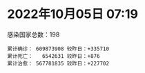
# 2022年10月05日 07:19
感染国家总数：198
```
累计确诊： 609873908 较昨日：+335710
累计死亡：   6542631 较昨日：+876
累计治愈： 567781835 较昨日：+227702
```
<div id="main" style="width:100%;height:800px;margin-bottom:10px;"></div>
<div id="second" style="width:100%;height:1000px;margin-bottom:10px;"></div>
<div id="third" style="width:100%;height:1000px;margin-bottom:10px;"></div>
<div id="last" style="width:100%;height:3000px;"></div>

<script>
import * as echarts from "echarts";
export default {
  mounted () {
    this.chart = echarts.init(document.getElementById("main"), "dark")
    this.secondChart = echarts.init(document.getElementById("second"), "dark")
    this.thirdChart = echarts.init(document.getElementById("third"), "dark")
    this.lastChart = echarts.init(document.getElementById("last"), "dark")
    var option = {
      tooltip: { trigger: "axis", axisPointer: { type: "shadow" } },
      legend: {},
      grid: { left: "3%", right: "4%", bottom: "3%", containLabel: true },
      xAxis: { type: "value" },
      yAxis: {
        type: "category", data: ["意大利","英国","韩国","德国","巴西","法国","印度","美国",]
      },
      series: [
        { name: "新增确诊", type: "bar", stack: "total", label: { show: true }, emphasis: { focus: "series" }, data: [60272,127,0,0,0,89185,1245,15771,] }, 
        { name: "累计确诊", type: "bar", stack: "total", label: { show: true }, emphasis: { focus: "series" }, data: [22602840,23893624,24848184,33386229,34726506,35573135,44600711,98301509,] }, 
        { name: "新增死亡", type: "bar", stack: "total", label: { show: true }, emphasis: { focus: "series" }, data: [60,0,0,0,0,74,0,242,] }, 
        { name: "累计死亡", type: "bar", stack: "total", label: { show: true }, emphasis: { focus: "series" }, data: [177257,207908,28528,150064,686421,155272,528716,1085302,] }, 
        { name: "累计治愈", type: "bar", stack: "total", label: { show: true }, emphasis: { focus: "series" }, data: [21933772,24692,24287793,32430400,33875877,34642938,44036152,95316565,] },]
    }
    this.chart.setOption(option);
    var secondOption = {
      tooltip: { trigger: "axis", axisPointer: { type: "shadow" } },
      legend: {},
      grid: { left: "3%", right: "4%", bottom: "3%", containLabel: true },
      xAxis: { type: "value" },
      yAxis: {
        type: "category", data: ["墨西哥","伊朗","荷兰","阿根廷","澳大利亚","越南","西班牙","土耳其","俄罗斯","日本",]
      },
      series: [
        { name: "新增确诊", type: "bar", stack: "total", label: { show: true }, emphasis: { focus: "series" }, data: [0,380,10490,0,0,1020,8114,0,21687,39723,] }, 
        { name: "累计确诊", type: "bar", stack: "total", label: { show: true }, emphasis: { focus: "series" }, data: [7090330,7550401,8441351,9711355,10243195,11482334,13431098,16873793,21094872,21385662,] }, 
        { name: "新增死亡", type: "bar", stack: "total", label: { show: true }, emphasis: { focus: "series" }, data: [0,10,13,0,0,2,83,0,107,65,] }, 
        { name: "累计死亡", type: "bar", stack: "total", label: { show: true }, emphasis: { focus: "series" }, data: [330131,144458,22663,129937,15228,43151,114262,101139,387666,45083,] }, 
        { name: "累计治愈", type: "bar", stack: "total", label: { show: true }, emphasis: { focus: "series" }, data: [6359142,7326757,8368043,9567826,10172662,10593986,13237757,16766536,20221339,20405373,] },]
    }
    this.secondChart.setOption(secondOption);
    var thirdOption = {
      tooltip: { trigger: "axis", axisPointer: { type: "shadow" } },
      legend: {},
      grid: { left: "3%", right: "4%", bottom: "3%", containLabel: true },
      xAxis: { type: "value" },
      yAxis: {
        type: "category", data: ["以色列","泰国","马来西亚","希腊","奥地利","乌克兰","葡萄牙","波兰","哥伦比亚","印度尼西亚",]
      },
      series: [
        { name: "新增确诊", type: "bar", stack: "total", label: { show: true }, emphasis: { focus: "series" }, data: [1492,0,1483,0,13853,0,1343,4619,0,2031,] }, 
        { name: "累计确诊", type: "bar", stack: "total", label: { show: true }, emphasis: { focus: "series" }, data: [4666020,4682132,4846592,4920192,5176787,5177217,5499469,6302275,6307372,6437750,] }, 
        { name: "新增死亡", type: "bar", stack: "total", label: { show: true }, emphasis: { focus: "series" }, data: [2,0,5,0,9,0,5,33,0,13,] }, 
        { name: "累计死亡", type: "bar", stack: "total", label: { show: true }, emphasis: { focus: "series" }, data: [11706,32771,36385,33111,20767,109206,25063,117631,141794,158156,] }, 
        { name: "累计治愈", type: "bar", stack: "total", label: { show: true }, emphasis: { focus: "series" }, data: [4646967,4642894,4787250,4861379,5040975,4987191,5405483,5335940,6134690,6262820,] },]
    }
    this.thirdChart.setOption(thirdOption);
    var lastOption = {
      tooltip: { trigger: "axis", axisPointer: { type: "shadow" } },
      legend: {},
      grid: { left: "3%", right: "4%", bottom: "3%", containLabel: true },
      xAxis: { type: "value" },
      yAxis: {
        type: "category", data: ["朝鲜","西撒哈拉","蒙特塞拉特岛","梵蒂冈","红宝石公主号","钻石公主号","圣文森特岛","列支敦士登公国","安圭拉","圣多美和普林西比","特克斯和凯科斯群岛","圣基茨和尼维斯","乍得","塞拉利昂","利比里亚","科摩罗","几内亚比绍","安提瓜和巴布达","尼日尔","厄立特里亚","也门","冈比亚","摩纳哥","中非共和国","吉布提","多米尼克","萨摩亚","赤道几内亚","塔吉克斯坦","南苏丹","尼加拉瓜","格林纳达","直布罗陀","圣马力诺","布基纳法索","东帝汶","刚果（布）","索马里","贝宁","圣卢西亚","马里","海地","莱索托","巴哈马","几内亚","多哥","坦桑尼亚","毛里求斯","阿鲁巴","巴布亚新几内亚","安道尔","塞舌尔","加蓬","布隆迪","叙利亚","不丹","佛得角","毛里塔尼亚","苏丹","马达加斯加","斐济","伯利兹","圭亚那","斯威士兰","新喀里多尼亚","法属波利尼西亚","苏里南","科特迪瓦","马拉维","塞内加尔","刚果（金）","法属圭亚那","巴巴多斯","安哥拉","马耳他","喀麦隆","卢旺达","柬埔寨","波多黎各","牙买加","纳米比亚","乌干达","加纳","特立尼达和多巴哥","马尔代夫","阿富汗","萨尔瓦多","冰岛","吉尔吉斯斯坦","老挝","马提尼克岛","文莱","莫桑比克","乌兹别克斯坦","津巴布韦","尼日利亚","阿尔及利亚","黑山","卢森堡","博茨瓦纳","阿尔巴尼亚","赞比亚","肯尼亚","北马其顿","阿曼","波黑","亚美尼亚","卡塔尔","洪都拉斯","埃塞俄比亚","利比亚","埃及","委内瑞拉","塞浦路斯","摩尔多瓦","爱沙尼亚","巴勒斯坦","缅甸","多米尼加","科威特","斯里兰卡","巴林","巴拉圭","沙特阿拉伯","阿塞拜疆","拉脱维亚","蒙古国","乌拉圭","巴拿马","白俄罗斯","尼泊尔","厄瓜多尔","阿联酋","哥斯达黎加","玻利维亚","古巴","危地马拉","突尼斯","斯洛文尼亚","黎巴嫩","克罗地亚","立陶宛","保加利亚","摩洛哥","芬兰","哈萨克斯坦","挪威","巴基斯坦","爱尔兰","约旦","格鲁吉亚","新西兰","斯洛伐克","新加坡","孟加拉国","匈牙利","塞尔维亚","伊拉克","瑞典","丹麦","罗马尼亚","菲律宾","南非","瑞士","捷克","秘鲁","加拿大","比利时","智利",]
      },
      series: [
        { name: "新增确诊", type: "bar", stack: "total", label: { show: true }, emphasis: { focus: "series" }, data: [0,0,0,0,0,0,0,0,0,0,0,0,0,0,0,0,0,0,0,0,0,0,44,0,0,0,0,0,0,0,0,0,0,0,0,0,0,0,0,0,3,0,0,0,0,11,0,0,0,0,0,0,0,64,0,126,7,11,0,0,0,0,0,0,27,0,0,0,4,0,0,0,0,0,27,0,0,0,0,0,0,0,0,0,0,145,0,186,0,0,0,0,0,0,0,0,8,158,0,0,47,0,6,74,431,46,0,748,0,11,3,0,0,0,0,1316,0,0,0,0,8,439,0,155,96,991,0,0,0,0,40,0,365,0,0,1,927,0,3981,48,571,1757,0,30,0,0,0,0,0,0,0,0,535,7146,0,0,2230,0,0,1120,1419,1354,723,24847,0,0,0,8828,1761,] }, 
        { name: "累计确诊", type: "bar", stack: "total", label: { show: true }, emphasis: { focus: "series" }, data: [1,10,11,29,620,712,2298,3026,3866,6230,6380,6541,7590,7751,7974,8471,8796,9098,9931,10173,11935,12508,14666,14923,15690,15747,15941,17016,17786,17823,18491,19536,20095,20828,21631,23253,24837,27216,27638,29408,32686,33756,34490,37309,37909,39116,39440,40478,42914,45010,46227,47141,48713,50193,57313,62095,62383,62840,63285,66684,68242,68854,71351,73410,74179,76599,81106,87293,88034,88408,92893,93974,102580,103131,114757,121652,132504,137897,151732,151931,169253,169396,169685,183181,185082,199690,201785,205823,206160,215909,221618,227756,230312,244245,257538,265431,270690,280715,288658,326329,332337,333555,338455,343143,398424,398796,443785,454244,456391,493627,507008,515645,544884,587994,589388,603185,620548,622802,645952,658520,670813,682114,716543,816975,821757,933476,983004,986446,987613,994037,999829,1005521,1029082,1072807,1108415,1111207,1126214,1145686,1191573,1216190,1234358,1253167,1261287,1265008,1292940,1393720,1462560,1572778,1663653,1746997,1780691,1789425,1844988,1924139,2026908,2094142,2369245,2459982,2588441,3115058,3272010,3957112,4019800,4109154,4113902,4145449,4251611,4553333,4634889,] }, 
        { name: "新增死亡", type: "bar", stack: "total", label: { show: true }, emphasis: { focus: "series" }, data: [0,0,0,0,0,0,0,0,0,0,0,0,0,0,0,0,0,0,0,0,0,0,0,0,0,0,0,0,0,0,0,0,0,0,0,0,0,0,0,0,0,0,0,0,0,0,0,0,0,0,0,0,0,0,0,0,0,0,0,0,0,0,0,0,0,0,0,0,0,0,0,0,0,0,0,0,0,0,0,0,0,0,0,0,0,0,0,0,0,0,0,0,0,0,0,0,0,0,0,0,0,0,0,2,0,1,0,0,0,0,0,0,0,0,0,11,0,0,0,0,1,0,0,3,2,8,0,0,0,0,0,0,1,0,0,0,3,0,1,2,8,3,0,0,0,0,0,0,0,0,0,0,3,2,0,0,11,0,0,1,20,36,0,9,0,0,0,17,8,] }, 
        { name: "累计死亡", type: "bar", stack: "total", label: { show: true }, emphasis: { focus: "series" }, data: [1,1,1,0,10,13,12,59,12,77,36,46,193,126,294,161,175,146,312,103,2157,372,63,113,189,74,29,183,125,138,225,237,108,118,387,138,386,1352,163,391,742,857,706,833,453,285,845,1025,227,668,155,169,306,38,3163,21,410,995,4961,1410,878,686,1281,1422,314,649,1385,826,2682,1968,1443,410,560,1917,806,1935,1467,3056,2609,3320,4065,3628,1459,4207,308,7803,4229,213,2991,758,1044,225,2222,1637,5603,3155,6879,2782,1123,2789,3588,4017,5678,9539,4260,16138,8691,682,10993,7572,6437,24613,5816,1182,11844,2692,5403,19458,4384,2563,16764,1520,19591,9360,9921,6006,2179,7495,8502,7118,12018,35899,2346,8913,22237,8530,19811,29249,6827,10681,16930,9330,37727,16278,5981,13692,4098,30619,7905,14122,16900,2992,20465,1624,29371,47503,17042,25355,20194,7088,67054,63078,102185,14192,41142,216607,45218,32690,61227,] }, 
        { name: "累计治愈", type: "bar", stack: "total", label: { show: true }, emphasis: { focus: "series" }, data: [0,9,2,29,0,699,2233,2948,3849,6132,6321,6482,4874,4393,7659,8305,8301,8923,8890,10065,9124,12028,14540,14520,15427,15651,1605,16691,17264,17335,4225,19248,16579,20544,21143,23102,24006,13182,27322,28475,31697,31410,25980,36120,36982,38662,183,38843,42438,43982,46011,46446,48307,49846,54107,61564,61906,61798,57394,65251,66302,68103,70002,71960,73847,33500,49626,86423,84878,86332,83520,11254,101812,101155,113277,118616,131027,134767,129614,99392,164813,100431,167712,175288,163687,178270,179410,75685,196406,7660,0,222140,227964,241486,251520,258394,182324,276679,283668,322955,327004,329461,332711,333158,384669,376654,431560,447572,132498,471964,500519,442182,538288,579779,504142,524990,608749,597898,641157,655316,653988,677529,696811,804033,811060,891237,979784,977955,978039,985592,987013,965970,1008171,860711,1053963,1102593,1106062,983630,1154476,1087587,1212969,1221491,1214007,1248614,1268630,1378888,1457390,1537813,1650184,1731007,1637293,1777436,1819173,1839062,1966645,2014175,2313310,2433704,2550694,3096058,3187015,3867242,3909265,4023391,4050715,3920718,4141988,4458902,4561431,] },]
    }
    this.lastChart.setOption(lastOption);

    window.onresize = () => {
      this.chart.resize()
      this.secondChart.resize()
      this.thirdChart.resize()
      this.lastChart.resize()
    }
  }
};
</script>

|国家|新增确诊|累计确诊|新增死亡|累计死亡|累计治愈|
|:--:|---:|---:|---:|---:|---:|
|美国|15771|98301509|242|1085302|95316565|
|印度|1245|44600711|0|528716|44036152|
|法国|89185|35573135|74|155272|34642938|
|巴西|0|34726506|0|686421|33875877|
|德国|0|33386229|0|150064|32430400|
|韩国|0|24848184|0|28528|24287793|
|英国|127|23893624|0|207908|24692|
|意大利|60272|22602840|60|177257|21933772|
|日本|39723|21385662|65|45083|20405373|
|俄罗斯|21687|21094872|107|387666|20221339|
|土耳其|0|16873793|0|101139|16766536|
|西班牙|8114|13431098|83|114262|13237757|
|越南|1020|11482334|2|43151|10593986|
|澳大利亚|0|10243195|0|15228|10172662|
|阿根廷|0|9711355|0|129937|9567826|
|荷兰|10490|8441351|13|22663|8368043|
|伊朗|380|7550401|10|144458|7326757|
|墨西哥|0|7090330|0|330131|6359142|
|印度尼西亚|2031|6437750|13|158156|6262820|
|哥伦比亚|0|6307372|0|141794|6134690|
|波兰|4619|6302275|33|117631|5335940|
|葡萄牙|1343|5499469|5|25063|5405483|
|乌克兰|0|5177217|0|109206|4987191|
|奥地利|13853|5176787|9|20767|5040975|
|希腊|0|4920192|0|33111|4861379|
|马来西亚|1483|4846592|5|36385|4787250|
|泰国|0|4682132|0|32771|4642894|
|以色列|1492|4666020|2|11706|4646967|
|智利|1761|4634889|8|61227|4561431|
|比利时|8828|4553333|17|32690|4458902|
|加拿大|0|4251611|0|45218|4141988|
|秘鲁|0|4145449|0|216607|3920718|
|捷克|0|4113902|0|41142|4050715|
|瑞士|24847|4109154|9|14192|4023391|
|南非|723|4019800|0|102185|3909265|
|菲律宾|1354|3957112|36|63078|3867242|
|罗马尼亚|1419|3272010|20|67054|3187015|
|丹麦|1120|3115058|1|7088|3096058|
|瑞典|0|2588441|0|20194|2550694|
|伊拉克|0|2459982|0|25355|2433704|
|塞尔维亚|2230|2369245|11|17042|2313310|
|匈牙利|0|2094142|0|47503|2014175|
|孟加拉国|0|2026908|0|29371|1966645|
|新加坡|7146|1924139|2|1624|1839062|
|斯洛伐克|535|1844988|3|20465|1819173|
|新西兰|0|1789425|0|2992|1777436|
|格鲁吉亚|0|1780691|0|16900|1637293|
|约旦|0|1746997|0|14122|1731007|
|爱尔兰|0|1663653|0|7905|1650184|
|巴基斯坦|0|1572778|0|30619|1537813|
|挪威|0|1462560|0|4098|1457390|
|哈萨克斯坦|0|1393720|0|13692|1378888|
|芬兰|0|1292940|0|5981|1268630|
|摩洛哥|30|1265008|0|16278|1248614|
|保加利亚|0|1261287|0|37727|1214007|
|立陶宛|1757|1253167|3|9330|1221491|
|克罗地亚|571|1234358|8|16930|1212969|
|黎巴嫩|48|1216190|2|10681|1087587|
|斯洛文尼亚|3981|1191573|1|6827|1154476|
|突尼斯|0|1145686|0|29249|983630|
|危地马拉|927|1126214|3|19811|1106062|
|古巴|1|1111207|0|8530|1102593|
|玻利维亚|0|1108415|0|22237|1053963|
|哥斯达黎加|0|1072807|0|8913|860711|
|阿联酋|365|1029082|1|2346|1008171|
|厄瓜多尔|0|1005521|0|35899|965970|
|尼泊尔|40|999829|0|12018|987013|
|白俄罗斯|0|994037|0|7118|985592|
|巴拿马|0|987613|0|8502|978039|
|乌拉圭|0|986446|0|7495|977955|
|蒙古国|0|983004|0|2179|979784|
|拉脱维亚|991|933476|8|6006|891237|
|阿塞拜疆|96|821757|2|9921|811060|
|沙特阿拉伯|155|816975|3|9360|804033|
|巴拉圭|0|716543|0|19591|696811|
|巴林|439|682114|0|1520|677529|
|斯里兰卡|8|670813|1|16764|653988|
|科威特|0|658520|0|2563|655316|
|多米尼加|0|645952|0|4384|641157|
|缅甸|0|622802|0|19458|597898|
|巴勒斯坦|0|620548|0|5403|608749|
|爱沙尼亚|1316|603185|11|2692|524990|
|摩尔多瓦|0|589388|0|11844|504142|
|塞浦路斯|0|587994|0|1182|579779|
|委内瑞拉|0|544884|0|5816|538288|
|埃及|0|515645|0|24613|442182|
|利比亚|3|507008|0|6437|500519|
|埃塞俄比亚|11|493627|0|7572|471964|
|洪都拉斯|0|456391|0|10993|132498|
|卡塔尔|748|454244|0|682|447572|
|亚美尼亚|0|443785|0|8691|431560|
|波黑|46|398796|1|16138|376654|
|阿曼|431|398424|0|4260|384669|
|北马其顿|74|343143|2|9539|333158|
|肯尼亚|6|338455|0|5678|332711|
|赞比亚|0|333555|0|4017|329461|
|阿尔巴尼亚|47|332337|0|3588|327004|
|博茨瓦纳|0|326329|0|2789|322955|
|卢森堡|0|288658|0|1123|283668|
|黑山|158|280715|0|2782|276679|
|阿尔及利亚|8|270690|0|6879|182324|
|尼日利亚|0|265431|0|3155|258394|
|津巴布韦|0|257538|0|5603|251520|
|乌兹别克斯坦|0|244245|0|1637|241486|
|莫桑比克|0|230312|0|2222|227964|
|文莱|0|227756|0|225|222140|
|马提尼克岛|0|221618|0|1044|0|
|老挝|0|215909|0|758|7660|
|吉尔吉斯斯坦|0|206160|0|2991|196406|
|冰岛|186|205823|0|213|75685|
|萨尔瓦多|0|201785|0|4229|179410|
|阿富汗|145|199690|0|7803|178270|
|马尔代夫|0|185082|0|308|163687|
|特立尼达和多巴哥|0|183181|0|4207|175288|
|加纳|0|169685|0|1459|167712|
|乌干达|0|169396|0|3628|100431|
|纳米比亚|0|169253|0|4065|164813|
|牙买加|0|151931|0|3320|99392|
|波多黎各|0|151732|0|2609|129614|
|柬埔寨|0|137897|0|3056|134767|
|卢旺达|0|132504|0|1467|131027|
|喀麦隆|0|121652|0|1935|118616|
|马耳他|27|114757|0|806|113277|
|安哥拉|0|103131|0|1917|101155|
|巴巴多斯|0|102580|0|560|101812|
|法属圭亚那|0|93974|0|410|11254|
|刚果（金）|0|92893|0|1443|83520|
|塞内加尔|0|88408|0|1968|86332|
|马拉维|4|88034|0|2682|84878|
|科特迪瓦|0|87293|0|826|86423|
|苏里南|0|81106|0|1385|49626|
|法属波利尼西亚|0|76599|0|649|33500|
|新喀里多尼亚|27|74179|0|314|73847|
|斯威士兰|0|73410|0|1422|71960|
|圭亚那|0|71351|0|1281|70002|
|伯利兹|0|68854|0|686|68103|
|斐济|0|68242|0|878|66302|
|马达加斯加|0|66684|0|1410|65251|
|苏丹|0|63285|0|4961|57394|
|毛里塔尼亚|11|62840|0|995|61798|
|佛得角|7|62383|0|410|61906|
|不丹|126|62095|0|21|61564|
|叙利亚|0|57313|0|3163|54107|
|布隆迪|64|50193|0|38|49846|
|加蓬|0|48713|0|306|48307|
|塞舌尔|0|47141|0|169|46446|
|安道尔|0|46227|0|155|46011|
|巴布亚新几内亚|0|45010|0|668|43982|
|阿鲁巴|0|42914|0|227|42438|
|毛里求斯|0|40478|0|1025|38843|
|坦桑尼亚|0|39440|0|845|183|
|多哥|11|39116|0|285|38662|
|几内亚|0|37909|0|453|36982|
|巴哈马|0|37309|0|833|36120|
|莱索托|0|34490|0|706|25980|
|海地|0|33756|0|857|31410|
|马里|3|32686|0|742|31697|
|圣卢西亚|0|29408|0|391|28475|
|贝宁|0|27638|0|163|27322|
|索马里|0|27216|0|1352|13182|
|刚果（布）|0|24837|0|386|24006|
|东帝汶|0|23253|0|138|23102|
|布基纳法索|0|21631|0|387|21143|
|圣马力诺|0|20828|0|118|20544|
|直布罗陀|0|20095|0|108|16579|
|格林纳达|0|19536|0|237|19248|
|尼加拉瓜|0|18491|0|225|4225|
|南苏丹|0|17823|0|138|17335|
|塔吉克斯坦|0|17786|0|125|17264|
|赤道几内亚|0|17016|0|183|16691|
|萨摩亚|0|15941|0|29|1605|
|多米尼克|0|15747|0|74|15651|
|吉布提|0|15690|0|189|15427|
|中非共和国|0|14923|0|113|14520|
|摩纳哥|44|14666|0|63|14540|
|冈比亚|0|12508|0|372|12028|
|也门|0|11935|0|2157|9124|
|厄立特里亚|0|10173|0|103|10065|
|尼日尔|0|9931|0|312|8890|
|安提瓜和巴布达|0|9098|0|146|8923|
|几内亚比绍|0|8796|0|175|8301|
|科摩罗|0|8471|0|161|8305|
|利比里亚|0|7974|0|294|7659|
|塞拉利昂|0|7751|0|126|4393|
|乍得|0|7590|0|193|4874|
|圣基茨和尼维斯|0|6541|0|46|6482|
|特克斯和凯科斯群岛|0|6380|0|36|6321|
|圣多美和普林西比|0|6230|0|77|6132|
|安圭拉|0|3866|0|12|3849|
|列支敦士登公国|0|3026|0|59|2948|
|圣文森特岛|0|2298|0|12|2233|
|钻石公主号|0|712|0|13|699|
|红宝石公主号|0|620|0|10|0|
|梵蒂冈|0|29|0|0|29|
|蒙特塞拉特岛|0|11|0|1|2|
|西撒哈拉|0|10|0|1|9|
|朝鲜|0|1|0|1|0|

